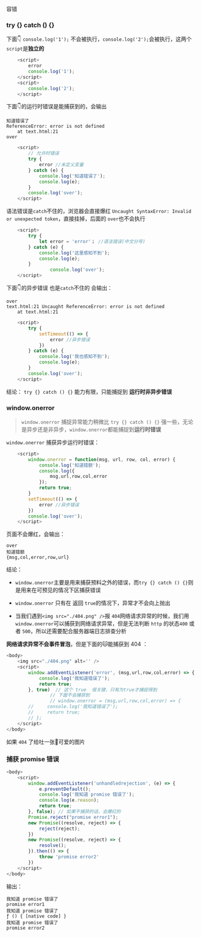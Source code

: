 容错

### try {} catch () {}

下面👇 `console.log('1');` 不会被执行，`console.log('2');`会被执行，这两个`script`是**独立的**

```javascript
    <script>
        error
        console.log('1');
    </script>
    <script>
        console.log('2');
    </script>
```

下面👇的运行时错误是能捕获到的，会输出

```
知道错误了
ReferenceError: error is not defined
    at text.html:21
over
```

```javascript
    <script>
        // 允许时错误
        try {
            error //未定义变量
        } catch (e) {
            console.log('知道错误了');
            console.log(e);
        }
        console.log('over');
    </script>
```

语法错误是`catch`不住的，浏览器会直接爆红 `Uncaught SyntaxError: Invalid or unexpected token`，直接挂掉，后面的 `over`也不会执行

```javascript
    <script>
        try {
            let error = 'error'； //语法错误(中文分号)
        } catch (e) {
            console.log('这里感知不到');
            console.log(e);
        }
				console.log('over');
    </script>
```

下面👇的异步错误 也是`catch`不住的 会输出： 

```
over
text.html:21 Uncaught ReferenceError: error is not defined
    at text.html:21
```



```javascript
    <script>
        try {
            setTimeout(() => {
                error //异步错误
            })
        } catch (e) {
            console.log('我也感知不到');
            console.log(e);
        }
        console.log('over');
    </script>
```

结论： `try {} catch () {}` 能力有限，只能捕捉到 **运行时非异步错误**

### window.onerror

> `window.onerror` 捕捉异常能力稍微比 `try {} catch () {}` 强一些，无论是异步还是非异步，`window.onerror`都能捕捉到**运行时错误**

`window.onerror` 捕获异步运行时错误：

```javascript
    <script>
        window.onerror = function(msg, url, row, col, error) {
            console.log('知道错额');
            console.log({
                msg,url,row,col,error
            });
            return true;
        }
        setTimeout(() => {
            error //异步错误
        })
        console.log('over');
    </script>
```

页面不会爆红，会输出：

 ```
over
知道错额
{msg,col,error,row,url}
 ```


结论：

* `window.onerror`主要是用来捕获预料之外的错误，而`try {} catch () {}`则是用来在可预见的情况下区捕获错误
* `window.onerror` 只有在 返回 `true`的情况下，异常才不会向上抛出

* 当我们遇到`<img src="./404.png" />`报 `404`网络请求异常的时候，我们用 `window.onerror`可以捕获到网络请求异常，但是无法判断 `http` 的状态`400` 或者 `500`，所以还需要配合服务器端日志排查分析

**网络请求异常不会事件冒泡**，但是下面的🐱能捕获到 404 ：

```javascript
<body>
    <img src="./404.png" alt='' />
    <script>
        window.addEventListener('error', (msg,url,row,col,error) => {
            console.log('我知道错误了');
            return true;
        }, true)  // 这个 true  很关键，只有为true才捕捉得到
				// 下面不会捕获到
 				// window.onerror = (msg,url,row,col,error) => {
        //     console.log('我知道错误了');
        //     return true;
        // };
    </script>
</body>
```

如果 `404` 了给吐一张🐶可爱的图片

### 捕获 promise 错误



```javascript
<body>
    <script>
        window.addEventListener('unhandledrejection', (e) => {
            e.preventDefault();
            console.log('我知道 promise 错误了');
            console.log(e.reason);
            return true;
        }, false); // 如果不捕获的话，会爆红的
        Promise.reject("promise error1");
        new Promise((resolve, reject) => {
            reject(reject);
        })
        new Promise((resolve, reject) => {
            resolve();
        }).then(() => {
            throw 'promise error2'
        })
    </script>
</body>
```

输出：

```
我知道 promise 错误了
promise error1
我知道 promise 错误了
ƒ () { [native code] }
我知道 promise 错误了
promise error2
```

